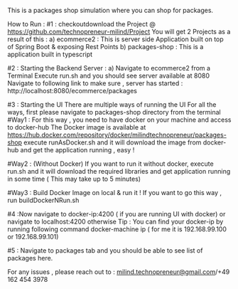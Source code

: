 This is a packages shop simulation where you can shop for packages.

How to Run :
#1 : checkoutdownload the Project @ https://github.com/technopreneur-milind/Project
You will get 2 Projects as a result of this :
a) ecommerce2 : This is server side Application built on top of Spring Boot & exposing Rest Points
b) packages-shop : This is a application built in typescript

#2 : Starting the Backend Server : 
  a) Navigate to ecommerce2 from a Terminal
  Execute run.sh and you should see server available at 8080
  Navigate to following link to make sure , server has started :
  http://localhost:8080/ecommerce/packages
  
#3 : Starting the UI 
 There are multiple ways of running the UI 
 For all the ways, first please navigate to packages-shop directory from the terminal
 #Way1 : For this way , you need to have docker on your machine and access to docker-hub
 The Docker image is available at https://hub.docker.com/repository/docker/milindtechnopreneur/packages-shop
  execute runAsDocker.sh and it will download the image from docker-hub and get the application running , easy !
  
#Way2 : (Without Docker)
 If you want to run it without docker, execute run.sh and it will download the required libraries and get application running 
 in some time ( This may take up to 5 minutes)
 
 #Way3 : Build Docker Image on local & run it !
 If you want to go this way , run buildDockerNRun.sh 
 
 #4 :Now navigate to docker-ip:4200 ( if you are running UI with docker) or navigate to localhost:4200 otherwise
 Tip : You can find your docker-ip by running following command 
 docker-machine ip  ( for me it is 192.168.99.100 or 192.168.99.101)
 
 #5 : Navigate to packages tab and you should be able to see list of packages here.
 
 
 
 For any issues , please reach out to : milind.technopreneur@gmail.com/+49 162 454 3978
 
 
